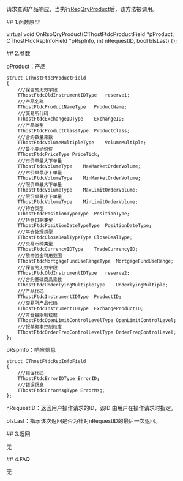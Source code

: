 <p>请求查询产品响应，当执行<a href="../../CTHOSTFTDCTRADERSPI/REQQRYPRODUCT/">ReqQryProduct</a>后，该方法被调用。</p>
<span class="anchor" id="2af0915d-0c81-4fe0-9e0d-8b875473fa03"></span>
## 1.函数原型
<p>virtual void OnRspQryProduct(CThostFtdcProductField *pProduct, CThostFtdcRspInfoField *pRspInfo, int nRequestID, bool bIsLast) {};</p>
<span class="anchor" id="fcaf7215-7d19-4741-99fc-80f14190eb0f"></span>
## 2.参数
<p>pProduct：产品</p>
<pre><code>struct CThostFtdcProductField
{
    ///保留的无效字段
    TThostFtdcOldInstrumentIDType   reserve1;
    ///产品名称
    TThostFtdcProductNameType   ProductName;
    ///交易所代码
    TThostFtdcExchangeIDType    ExchangeID;
    ///产品类型
    TThostFtdcProductClassType  ProductClass;
    ///合约数量乘数
    TThostFtdcVolumeMultipleType    VolumeMultiple;
    ///最小变动价位
    TThostFtdcPriceType PriceTick;
    ///市价单最大下单量
    TThostFtdcVolumeType    MaxMarketOrderVolume;
    ///市价单最小下单量
    TThostFtdcVolumeType    MinMarketOrderVolume;
    ///限价单最大下单量
    TThostFtdcVolumeType    MaxLimitOrderVolume;
    ///限价单最小下单量
    TThostFtdcVolumeType    MinLimitOrderVolume;
    ///持仓类型
    TThostFtdcPositionTypeType  PositionType;
    ///持仓日期类型
    TThostFtdcPositionDateTypeType  PositionDateType;
    ///平仓处理类型
    TThostFtdcCloseDealTypeType CloseDealType;
    ///交易币种类型
    TThostFtdcCurrencyIDType    TradeCurrencyID;
    ///质押资金可用范围
    TThostFtdcMortgageFundUseRangeType  MortgageFundUseRange;
    ///保留的无效字段
    TThostFtdcOldInstrumentIDType   reserve2;
    ///合约基础商品乘数
    TThostFtdcUnderlyingMultipleType    UnderlyingMultiple;
    ///产品代码
    TThostFtdcInstrumentIDType  ProductID;
    ///交易所产品代码
    TThostFtdcInstrumentIDType  ExchangeProductID;
    ///开仓量限制粒度
    TThostFtdcOpenLimitControlLevelType OpenLimitControlLevel;
    ///报单频率控制粒度
    TThostFtdcOrderFreqControlLevelType OrderFreqControlLevel;
};
</code></pre>
<p>pRspInfo：响应信息</p>
<pre><code>struct CThostFtdcRspInfoField
{
    ///错误代码
    TThostFtdcErrorIDType ErrorID;
    ///错误信息
    TThostFtdcErrorMsgType ErrorMsg;
};
</code></pre>
<p>nRequestID：返回用户操作请求的ID，该ID 由用户在操作请求时指定。</p>
<p>bIsLast：指示该次返回是否为针对nRequestID的最后一次返回。</p>
<span class="anchor" id="d7ec3407-fdd6-443d-be7c-3673649ad2cb"></span>
## 3.返回
<p>无</p>
<span class="anchor" id="6928862a-02a2-4622-9630-2444c39550e8"></span>
## 4.FAQ
<p>无</p>
